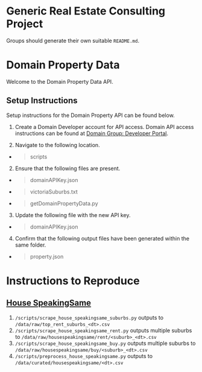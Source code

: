 # Generic Real Estate Consulting Project
Groups should generate their own suitable `README.md`.


# Domain Property Data 

Welcome to the Domain Property Data API. 

## Setup Instructions 

Setup instructions for the Domain Property API can be found below. 

1. Create a Domain Developer account for API access. Domain API access instructions can be found at [Domain Group: Developer Portal](https://developer.domain.com.au/). 

2. Navigate to the following location. 

- > scripts 

2. Ensure that the following files are present. 

- > domainAPIKey.json 
- > victoriaSuburbs.txt 
- > getDomainPropertyData.py 

3. Update the following file with the new API key. 

- > domainAPIKey.json 

4. Confirm that the following output files have been generated within the same folder. 

- > property.json 


# Instructions to Reproduce

## [House SpeakingSame](http://house.speakingsame.com/)

1. `/scripts/scrape_house_speakingsame_suburbs.py` outputs to `/data/raw/top_rent_suburbs_<dt>.csv`
2. `/scripts/scrape_house_speakingsame_rent.py` outputs multiple suburbs to `/data/raw/housespeakingsame/rent/<suburb>_<dt>.csv`
3. `/scripts/scrape_house_speakingsame_buy.py` outputs multiple suburbs to `/data/raw/housespeakingsame/buy/<suburb>_<dt>.csv`
4. `/scripts/preprocess_house_speakingsame.py` outputs to `/data/curated/housespeakingsame/<dt>.csv`

